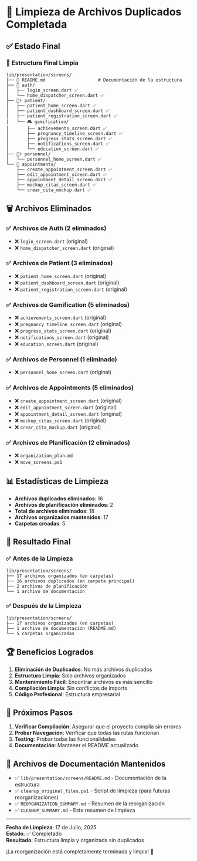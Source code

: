 # 🧹 Limpieza de Archivos Duplicados Completada

## ✅ Estado Final

### 📁 Estructura Final Limpia

```
lib/presentation/screens/
├── 📖 README.md                    # Documentación de la estructura
├── 🔐 auth/
│   ├── login_screen.dart ✅
│   └── home_dispatcher_screen.dart ✅
├── 👩‍⚕️ patient/
│   ├── patient_home_screen.dart ✅
│   ├── patient_dashboard_screen.dart ✅
│   ├── patient_registration_screen.dart ✅
│   └── 🎮 gamification/
│       ├── achievements_screen.dart ✅
│       ├── pregnancy_timeline_screen.dart ✅
│       ├── progress_stats_screen.dart ✅
│       ├── notifications_screen.dart ✅
│       └── education_screen.dart ✅
├── 👨‍⚕️ personnel/
│   └── personnel_home_screen.dart ✅
└── 📅 appointments/
    ├── create_appointment_screen.dart ✅
    ├── edit_appointment_screen.dart ✅
    ├── appointment_detail_screen.dart ✅
    ├── mockup_citas_screen.dart ✅
    └── crear_cita_mockup.dart ✅
```

## 🗑️ Archivos Eliminados

### ✅ Archivos de Auth (2 eliminados)
- ❌ `login_screen.dart` (original)
- ❌ `home_dispatcher_screen.dart` (original)

### ✅ Archivos de Patient (3 eliminados)
- ❌ `patient_home_screen.dart` (original)
- ❌ `patient_dashboard_screen.dart` (original)
- ❌ `patient_registration_screen.dart` (original)

### ✅ Archivos de Gamification (5 eliminados)
- ❌ `achievements_screen.dart` (original)
- ❌ `pregnancy_timeline_screen.dart` (original)
- ❌ `progress_stats_screen.dart` (original)
- ❌ `notifications_screen.dart` (original)
- ❌ `education_screen.dart` (original)

### ✅ Archivos de Personnel (1 eliminado)
- ❌ `personnel_home_screen.dart` (original)

### ✅ Archivos de Appointments (5 eliminados)
- ❌ `create_appointment_screen.dart` (original)
- ❌ `edit_appointment_screen.dart` (original)
- ❌ `appointment_detail_screen.dart` (original)
- ❌ `mockup_citas_screen.dart` (original)
- ❌ `crear_cita_mockup.dart` (original)

### ✅ Archivos de Planificación (2 eliminados)
- ❌ `organization_plan.md`
- ❌ `move_screens.ps1`

## 📊 Estadísticas de Limpieza

- **Archivos duplicados eliminados**: 16
- **Archivos de planificación eliminados**: 2
- **Total de archivos eliminados**: 18
- **Archivos organizados mantenidos**: 17
- **Carpetas creadas**: 5

## 🎯 Resultado Final

### ✅ Antes de la Limpieza
```
lib/presentation/screens/
├── 17 archivos organizados (en carpetas)
├── 16 archivos duplicados (en carpeta principal)
├── 2 archivos de planificación
└── 1 archivo de documentación
```

### ✅ Después de la Limpieza
```
lib/presentation/screens/
├── 17 archivos organizados (en carpetas)
├── 1 archivo de documentación (README.md)
└── 5 carpetas organizadas
```

## 🏆 Beneficios Logrados

1. **Eliminación de Duplicados**: No más archivos duplicados
2. **Estructura Limpia**: Solo archivos organizados
3. **Mantenimiento Fácil**: Encontrar archivos es más sencillo
4. **Compilación Limpia**: Sin conflictos de imports
5. **Código Profesional**: Estructura empresarial

## 🚀 Próximos Pasos

1. **Verificar Compilación**: Asegurar que el proyecto compila sin errores
2. **Probar Navegación**: Verificar que todas las rutas funcionan
3. **Testing**: Probar todas las funcionalidades
4. **Documentación**: Mantener el README actualizado

## 📝 Archivos de Documentación Mantenidos

- ✅ `lib/presentation/screens/README.md` - Documentación de la estructura
- ✅ `cleanup_original_files.ps1` - Script de limpieza (para futuras reorganizaciones)
- ✅ `REORGANIZATION_SUMMARY.md` - Resumen de la reorganización
- ✅ `CLEANUP_SUMMARY.md` - Este resumen de limpieza

---

**Fecha de Limpieza**: 17 de Julio, 2025  
**Estado**: ✅ Completado  
**Resultado**: Estructura limpia y organizada sin duplicados

¡La reorganización está completamente terminada y limpia! 🎉 
